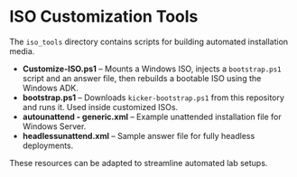 # ISO Customization Tools

The `iso_tools` directory contains scripts for building automated installation media.

- **Customize-ISO.ps1** – Mounts a Windows ISO, injects a `bootstrap.ps1` script and an answer file, then rebuilds a bootable ISO using the Windows ADK.
- **bootstrap.ps1** – Downloads `kicker-bootstrap.ps1` from this repository and runs it. Used inside customized ISOs.
- **autounattend - generic.xml** – Example unattended installation file for Windows Server.
- **headlessunattend.xml** – Sample answer file for fully headless deployments.

These resources can be adapted to streamline automated lab setups.
